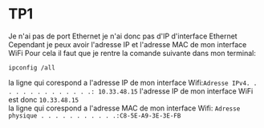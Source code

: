 # TP1

Je n'ai pas de port Ethernet je n'ai donc pas d'IP d'interface Ethernet 
Cependant je peux avoir l'adresse IP et l'adresse MAC de mon interface WiFi 
Pour cela il faut que je rentre la comande suivante dans mon terminal: 

```shell
ipconfig /all
```
la ligne qui corespond a l'adresse IP de mon interface Wifi:`Adresse IPv4. . . . . . . . . . . . . .: 10.33.48.15` 
l'adresse IP de mon interface WiFi est donc `10.33.48.15`  
la ligne qui corespond a l'adresse MAC de mon interface Wifi: `Adresse physique . . . . . . . . . . .:C8-5E-A9-3E-3E-FB` 
